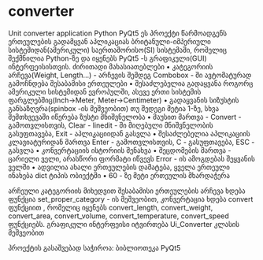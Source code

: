 # converter
Unit converter application Python PyQt5
ეს პროექტი წარმოადგენს ერთეულების გადამყვან აპლიკაციას ბრიტანული-იმპერიული სისტემიდან(ამერიკული) საერთაშორისო(SI) სისტემაში, რომელიც შექმნილია Python-ზე და იყენებს PyQt5 -ს გრაფიკული(GUI) ინტერფეისისთვის.
ძირითადი მახასიათებლები
•	კატეგორიის არჩევა(Weight, Length…) - არჩევის შემდეგ Combobox - ში ავტომატურად გამოჩნდება შესაბამისი ერთეულები
•	შესაძლებელია გადაყვანა როგორც ამერიკული სისტემიდან ევროპულში, ასევე ერთი სისტემის ფარგლებშიც(Inch->Meter, Meter->Centimeter)
•	გადაყვანის სიზუსტის განსაზღვრა(spinbox -ის მეშვეობით) თუ შედეგი მეტია 1-ზე, სხვა შემთხვევაში იწერება ზუსტი მნიშვნელობა
•	მაუსით მართვა - Convert - გამოთვლისთვის, Clear - linedit - ში მიღებული მნიშვნელობის გასუფთავება, Exit - აპლიკაციიდან გასვლა
•	შესაძლებელია აპლიკაციის კლავიატურიდან მართვა Enter - გამოთვლისთვის, C - გასუფთავება, ESC - გასვლა
•	კონვერტაციის ისტორიის შენახვა
•	შეცდომების მართვა - ცარიელი ველი, არასწორი ფორმატი იწვევს Error - ის ამოგდებას შეყვანის ველში
•	ადვილია ახალი ერთეულების დამატება, ყველა ერთეული ინახება dict ტიპის ობიექტში
•	60 - ზე მეტი ერთეულის მხარდაჭერა

არჩეული კატეგორიის მიხედვით შესაბამისი ერთეულების არჩევა ხდება ფუნქცია set_proper_category  - ის მეშვეობით, კონვერტაცია ხდება convert ფუნქციით , რომელიც იყენებს convert_length, convert_weight, convert_area, convert_volume, convert_temperature, convert_speed ფუნქციებს. გრაფიკული ინტერფეისი იტვირთება Ui_Converter კლასის მეშვეობით

პროექტის გასაშვებად საჭიროა:
ბიბლიოთეკა PyQt5
